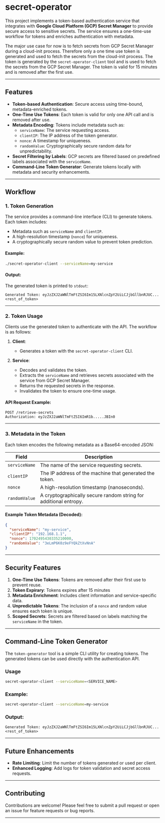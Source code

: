 # secret-operator

This project implements a token-based authentication service that integrates with **Google Cloud Platform (GCP) Secret Manager** to provide secure access to sensitive secrets. The service ensures a one-time-use workflow for tokens and enriches authentication with metadata.

The major use case for now is to fetch secrets from GCP Secret Manager during a cloud-init process.
Therefore only a one time use token is generated and used to fetch the secrets from the cloud-init
process. The token is generated by the `secret-operator-client` tool and is used to fetch the secrets
from the GCP Secret Manager. The token is valid for 15 minutes and is removed after the first use.

---

## Features

- **Token-based Authentication**: Secure access using time-bound, metadata-enriched tokens.
- **One-Time Use Tokens**: Each token is valid for only one API call and is removed after use.
- **Metadata Encoding**: Tokens include metadata such as:
  - `serviceName`: The service requesting access.
  - `clientIP`: The IP address of the token generator.
  - `nonce`: A timestamp for uniqueness.
  - `randomValue`: Cryptographically secure random data for unpredictability.
- **Secret Filtering by Labels**: GCP secrets are filtered based on predefined labels associated with the `serviceName`.
- **Command-Line Token Generator**: Generate tokens locally with metadata and security enhancements.

---

## Workflow

### 1. Token Generation
The service provides a command-line interface (CLI) to generate tokens. Each token includes:
- Metadata such as `serviceName` and `clientIP`.
- A high-resolution timestamp (`nonce`) for uniqueness.
- A cryptographically secure random value to prevent token prediction.

#### Example:
```bash
./secret-operator-client --serviceName=my-service
```

#### Output:
The generated token is printed to `stdout`:
```
Generated Token: eyJzZXJ2aWNlTmFtZSI6Im15LXNlcnZpY2UiLCJjbGllbnRJUC...<rest_of_token>
```

---

### 2. Token Usage
Clients use the generated token to authenticate with the API. The workflow is as follows:

1. **Client**:
   - Generates a token with the `secret-operator-client` CLI.

2. **Service**:
   - Decodes and validates the token.
   - Extracts the `serviceName` and retrieves secrets associated with the service from GCP Secret Manager.
   - Returns the requested secrets in the response.
   - Invalidates the token to ensure one-time usage.

#### API Request Example:
```http
POST /retrieve-secrets
Authorization: eyJzZXJ2aWNlTmFtZSI6ImR1b.....JBIn0
```

---

### 3. Metadata in the Token
Each token encodes the following metadata as a Base64-encoded JSON:

| Field        | Description                                                   |
|--------------|---------------------------------------------------------------|
| `serviceName`| The name of the service requesting secrets.                   |
| `clientIP`   | The IP address of the machine that generated the token.       |
| `nonce`      | A high-resolution timestamp (nanoseconds).                   |
| `randomValue`| A cryptographically secure random string for additional entropy.|

#### Example Token Metadata (Decoded):
```json
{
  "serviceName": "my-service",
  "clientIP": "192.168.1.1",
  "nonce": 1702495430335210000,
  "randomValue": "3eLmP6K0z9eFYQkZtXvNnA"
}
```

---

## Security Features

1. **One-Time Use Tokens**: Tokens are removed after their first use to prevent reuse.
2. **Token Expirary**: Tokens expires after 15 minutes
2. **Metadata Enrichment**: Includes client information and service-specific data.
3. **Unpredictable Tokens**: The inclusion of a `nonce` and random value ensures each token is unique.
4. **Scoped Secrets**: Secrets are filtered based on labels matching the `serviceName` in the token.

---

## Command-Line Token Generator

The `token-generator` tool is a simple CLI utility for creating tokens. The generated tokens can be used directly with the authentication API.

### Usage
```bash
secret-operator-client --serviceName=<SERVICE_NAME>
```

### Example:
```bash
secret-operator-client --serviceName=my-service
```

### Output:
```plaintext
Generated Token: eyJzZXJ2aWNlTmFtZSI6Im15LXNlcnZpY2UiLCJjbGllbnRJUC...<rest_of_token>
```

---

## Future Enhancements
- **Rate Limiting**: Limit the number of tokens generated or used per client.
- **Enhanced Logging**: Add logs for token validation and secret access requests.

---

## Contributing
Contributions are welcome! Please feel free to submit a pull request or open an issue for feature requests or bug reports.

---
